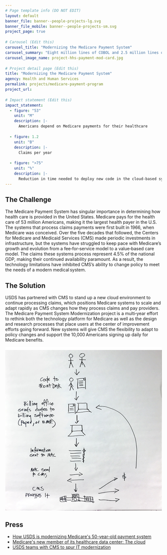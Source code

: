 ```yaml
---
# Page template info (DO NOT EDIT)
layout: default
banner_file: banner--people-projects-lg.svg
banner_file_mobile: banner--people-projects-sm.svg
project_page: true

# Carousel (Edit this)
carousel_title: "Modernizing the Medicare Payment System"
carousel_summary: "Eight million lines of COBOL and 2.5 million lines of assembly running on 15 mainframes. 4.5 percent of the entire American economy is fueled by Medicare payments and 53 million people depend on it for their healthcare."
carousel_image_name: project-hhs-payment-mod-card.jpg

# Project detail page (Edit this)
title: "Modernizing the Medicare Payment System"
agency: Health and Human Services
permalink: projects/medicare-payment-program
project_url: 

# Impact statement (Edit this)
impact_statement:
  - figure: "53"
    unit: "M"
    description: |-
      Americans depend on Medicare payments for their healthcare

  - figure: 1.2
    unit: "B"
    description: |-
      Claims per year

  - figure: ">75"
    unit: "%"
    description: |-
      Reduction in time needed to deploy new code in the cloud‑based system (from four weeks to a few days)
---
```


## The Challenge

The Medicare Payment System has singular importance in determining how health care is provided in the United States. Medicare pays for the health care of 53 million Americans, making it the largest health payer in the U.S. The systems that process claims payments were first built in 1966, when Medicare was conceived. Over the five decades that followed, the Centers for Medicare and Medicaid Services (CMS) made periodic investments in infrastructure, but the systems have struggled to keep pace with Medicare’s growth and evolution from a fee‑for‑service model to a value‑based care model. The claims these systems process represent 4.5% of the national GDP, making their continued availability paramount. As a result, the technology limitations have inhibited CMS’s ability to change policy to meet the needs of a modern medical system.

## The Solution

USDS has partnered with CMS to stand up a new cloud environment to continue processing claims, which positions Medicare systems to scale and adapt rapidly as CMS changes how they process claims and pay providers. The Medicare Payment System Modernization project is a multi‑year effort to rethink both the technology platform for Medicare as well as the design and research processes that place users at the center of improvement efforts going forward. New systems will give CMS the flexibility to adapt to policy changes and support the 10,000 Americans signing up daily for Medicare benefits.

![](../images/project-hhs-payment-mod-page.jpg)

## Press

- [How USDS is modernizing Medicare's 50-year-old payment system](https://www.programmableweb.com/news/how-usds-modernizing-medicares-50-year-old-payment-system/native-case-study/2018/11/13)
- [Medicare's new member of its healthcare data center: The cloud](https://searchhealthit.techtarget.com/news/252450112/Medicares-new-member-of-its-healthcare-data-center-The-cloud)
- [USDS teams with CMS to spur IT modernization](https://fedtechmagazine.com/article/2018/06/usds-teams-cms-spur-it-modernization)
